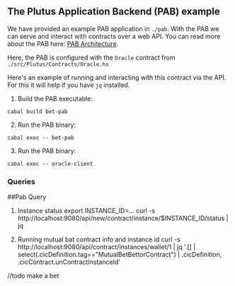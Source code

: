 ## The Plutus Application Backend (PAB) example

We have provided an example PAB application in `./pab`. With the PAB we can serve and interact
with contracts over a web API. You can read more about the PAB here: [PAB Architecture](https://github.com/input-output-hk/plutus/blob/master/plutus-pab/ARCHITECTURE.adoc).

Here, the PAB is configured with the `Oracle` contract from `./src/Plutus/Contracts/Oracle.hs`

Here's an example of running and interacting with this contract via the API. For this it will help if you
have `jq` installed.

1. Build the PAB executable:

```
cabal build bet-pab
```

2. Run the PAB binary:

```
cabal exec -- bet-pab
````

3. Run the PAB binary:

```
cabal exec -- oracle-client
````

### Queries

##Pab Query
1. Instance status
export INSTANCE_ID=...
curl -s http://localhost:9080/api/new/contract/instance/$INSTANCE_ID/status | jq

2. Running mutual bat contract info and instance id
curl -s http://localhost:9080/api/contract/instances/wallet/1 | jq '.[] | select(.cicDefinition.tag=="MutualBetBettorContract") | .cicDefinition, .cicContract.unContractInstanceId'

//todo make a bet